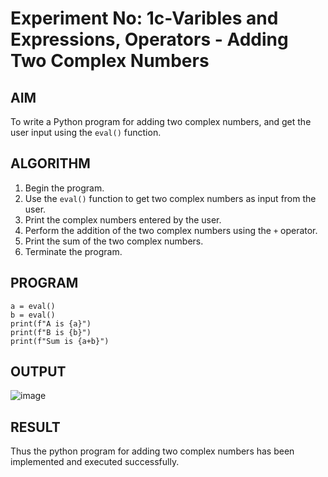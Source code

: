 # Experiment No: 1c-Varibles and Expressions, Operators - Adding Two Complex Numbers

## AIM
To write a Python program for adding two complex numbers, and get the user input using the `eval()` function.

## ALGORITHM
1. Begin the program.
2. Use the `eval()` function to get two complex numbers as input from the user.
3. Print the complex numbers entered by the user.
4. Perform the addition of the two complex numbers using the `+` operator.
5. Print the sum of the two complex numbers.
6. Terminate the program.

## PROGRAM
```
a = eval()
b = eval()
print(f"A is {a}")
print(f"B is {b}")
print(f"Sum is {a+b}")

```

## OUTPUT
![image](https://github.com/user-attachments/assets/40cd9675-3f66-4001-b0c3-3c6a096c24ff)


## RESULT
Thus the python program for adding two complex numbers has been implemented and executed successfully.

